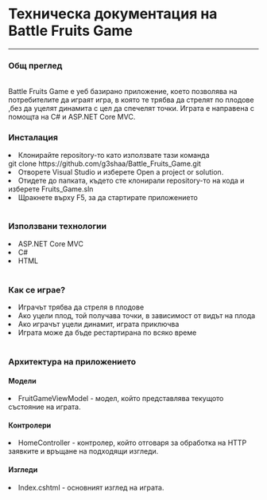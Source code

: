 <h1><b>Техническа документация на Battle Fruits Game</b></h1>
<hr>
<h3>Общ преглед</h3>
<br>
Battle Fruits Game е уеб базирано приложение, което позволява на потребителите да играят игра, в която те трябва да стрелят по плодове ,без да уцелят динамита с цел да спечелят точки. Играта е направена с помощта на C# и ASP.NET Core MVC.
<h3>Инсталация</h3>
<li>Клонирайте repository-то като използвате тази команда</li>
git clone https://github.com/g3shaa/Battle_Fruits_Game.git
<li>Отворете Visual Studio и изберете Open a project or solution.</li>
<li>Отидете до папката, където сте клонирали repository-то на кода и изберете Fruits_Game.sln</li>
<li>Щракнете върху F5, за да стартирате приложението</li>
<br>
<h3>Използвани технологии</h3>
<li>ASP.NET Core MVC</li>
<li>C#</li>
<li>HTML</li>
<br>
<h3>Как се играе?</h3>
<li>Играчът трябва да стреля в плодове</li>
<li>Ако уцели плод, той получава точки, в зависимост от видът на плода</li>
<li>Ако играчът уцели динамит, играта приключва</li>
<li>Играта може да бъде рестартирана по всяко време</li>
<br>
<h3>Архитектура на приложението</h3>
<h4>Модели</h4>
<li>FruitGameViewModel - модел, който представлява текущото състояние на играта.</li>
<h4>Контролери</h4>
<li>HomeController - контролер, който отговаря за обработка на HTTP заявките и връщане на подходящи изгледи.</li>
<h4>Изгледи</h4>
<li>Index.cshtml - основният изглед на играта.</li>

